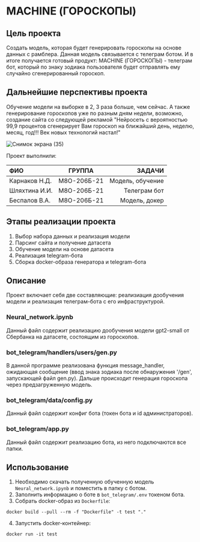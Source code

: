 # MACHINE (ГОРОСКОПЫ)

## Цель проекта

Создать модель, которая будет генерировать гороскопы на основе данных с рамблера. Данная модель связывается с телеграм ботом. И в итоге получается готовый продукт: MACHINE (ГОРОСКОПЫ) - телеграм бот, который по знаку зодиака пользователя будет отправлять ему случайно сгенерированный гороскоп.

## Дальнейшие перспективы проекта

Обучение модели на выборке в 2, 3 раза больше, чем сейчас. А также генерирование гороскопов уже по разным дням недели, возможно, создание сайта со следующей рекламой "Нейросеть с вероятностью 99,9 процентов сгенерирует Вам гороскоп на ближайший день, неделю, месяц, год!!! Век новых технологий настал!"

![Снимок экрана (35)](https://user-images.githubusercontent.com/115116690/212328517-864c73a6-a869-40f9-9f39-6e9b09aaf158.png)

Проект выполнили: 

| ФИО  | ГРУППА  | ЗАДАЧИ |
| :------------ |:---------------:| -----:|
| Карнаков Н.Д.      | М8О-206Б-21 | Модель, обучение |
| Шляхтина И.И.      | М8О-206Б-21        |   Телеграм бот |
| Беспалов В.А. | М8О-206Б-21        |    Модель, докер |

## Этапы реализации проекта

1. Выбор набора данных и реализация модели
2. Парсинг сайта и получение датасета
3. Обучение модели на основе датасета
4. Реализация telegram-бота
5. Сборка docker-образа генератора и telegram-бота

## Описание

Проект включает себя две составляющие: реализиация дообучения модели и реализация телеграм-бота с его инфраструктурой.

### Neural_network.ipynb

Данный файл содержит реализацию дообучения модели gpt2-small от Сбербанка на датасете, состоящим из гороскопов.

### bot_telegram/handlers/users/gen.py

В данной программе реализована функция message_handler, ожидающая сообщение (ввод знака зодиака после обнаружения '/gen', запускающей файл gen.py). Дальше происходит генерация гороскопа через предзагруженную модель. 

### bot_telegram/data/config.py

Данный файл содержит конфиг бота (токен бота и id администраторов).

### bot_telegram/app.py

Данный файл содержит реализацию бота, из него подключаются все папки.

## Использование

1. Необходимо скачать полученную обученную модель `Neural_network.ipynb` и поместить в папку с ботом.
2. Заполнить информацию о боте в `bot_telegram/.env` токеном бота.
3. Собрать docker-образ из `Dockerfile`:

```
docker build --pull --rm -f "Dockerfile" -t test "."
```

4. Запустить docker-контейнер:

```
docker run -it test
```
